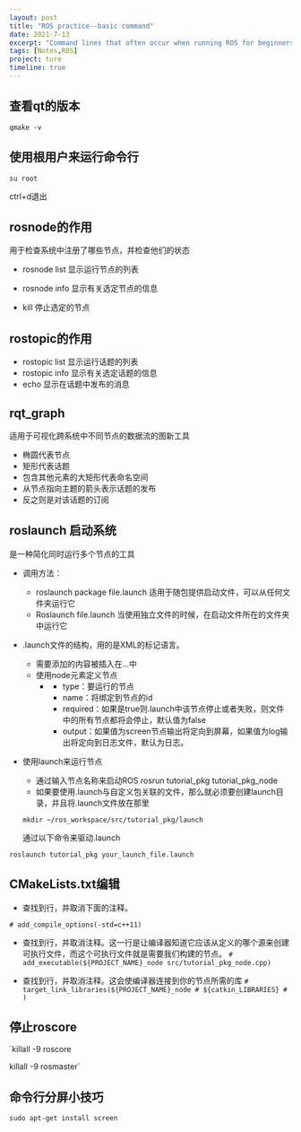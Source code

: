 ```yaml
---
layout: post
title: "ROS practice--basic command"
date: 2021-7-13
excerpt: "Command lines that often occur when running ROS for beginners."
tags: [Notes,ROS]
project: ture
timeline: true
---
```

<script type="text/javascript" src="http://tajs.qq.com/stats?sId=66526224" charset="UTF-8"></script>


## 查看qt的版本
`qmake -v`

## 使用根用户来运行命令行
`su root`

ctrl+d退出

## rosnode的作用
用于检查系统中注册了哪些节点，并检查他们的状态

- rosnode list 显示运行节点的列表

- rosnode info 显示有关选定节点的信息

- kill 停止选定的节点

## rostopic的作用

- rostopic list 显示运行话题的列表
- rostopic info 显示有关选定话题的信息
- echo 显示在话题中发布的消息

## rqt_graph 
适用于可视化跨系统中不同节点的数据流的图新工具

- 椭圆代表节点
- 矩形代表话题
- 包含其他元素的大矩形代表命名空间
- 从节点指向主题的箭头表示话题的发布
- 反之则是对该话题的订阅

## roslaunch 启动系统
是一种简化同时运行多个节点的工具

- 调用方法：
    - roslaunch package file.launch 适用于随包提供启动文件，可以从任何文件夹运行它
    - Roslaunch file.launch 当使用独立文件的时候，在启动文件所在的文件夹中运行它

- .launch文件的结构，用的是XML的标记语言。
    - 需要添加的内容被插入在<launch>…</launch>中
    - 使用node元素定义节点
        - <node pkg="package_name" type="node" name="id" required="true" output="screen"> </node>
            - type：要运行的节点
			- name：将绑定到节点的id
			- required：如果是true则.launch中该节点停止或者失败，则文件中的所有节点都将会停止，默认值为false
            - output：如果值为screen节点输出将定向到屏幕，如果值为log输出将定向到日志文件，默认为日志。

- 使用launch来运行节点
    - 通过输入节点名称来启动ROS
			rosrun tutorial_pkg tutorial_pkg_node
	- 如果要使用.launch与自定义包关联的文件，那么就必须要创建launch目录，并且将.launch文件放在那里
			
    `mkdir ~/ros_workspace/src/tutorial_pkg/launch`
		
     通过以下命令来驱动.launch

`roslaunch tutorial_pkg your_launch_file.launch`

## CMakeLists.txt编辑
- 查找到行，并取消下面的注释。

`# add_compile_options(-std=c++11)`
- 查找到行，并取消注释。这一行是让编译器知道它应该从定义的哪个源来创建可执行文件，而这个可执行文件就是需要我们构建的节点。
`# add_executable(${PROJECT_NAME}_node src/tutorial_pkg_node.cpp)`

- 查找到行，并取消注释。这会使编译器连接到你的节点所需的库
`# target_link_libraries(${PROJECT_NAME}_node # ${catkin_LIBRARIES} # )`


## 停止roscore

`killall -9 roscore

killall -9 rosmaster`

## 命令行分屏小技巧

`sudo apt-get install screen`

